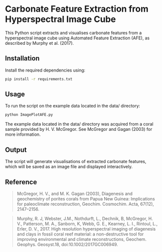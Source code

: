 # Carbonate Feature Extraction from Hyperspectral Image Cube

This Python script extracts and visualises carbonate features from a hyperspectral image cube using Automated Feature Extraction (AFE), as described by Murphy et al. (2017).

## Installation

Install the required dependencies using:

```bash
pip install -r requirements.txt
```

## Usage

To run the script on the example data located in the data/ directory:

```bash
python ImagePlotAFE.py
```

The example data located in the data/ directory was acquired from a coral sample provided by H. V. McGregor.  See McGregor and Gagan (2003) for more information.

## Output

The script will generate visualisations of extracted carbonate features, which will be saved as an image file and displayed interactively.

## Reference

> McGregor, H. V., and M. K. Gagan (2003), Diagenesis and geochemistry of porites corals from Papua New Guinea: Implications for paleoclimate reconstruction, Geochim. Cosmochim. Acta, 67(12), 2147–2156.

> Murphy, R. J, Webster,  J.M., Nothdurft, L., Dechnik, B, McGregor, H. V., Patterson, M. A., Sanborn, K, Webb, G. E., Kearney, L. I., Rintoul, L., Erler, D. V., 2017. High resolution hyperspectral imaging of diagenesis and clays in fossil coral reef material: a non-destructive tool for improving environmental and climate reconstructions, Geochem. Geophys. Geosyst.18, doi:10.1002/2017GC006949.
